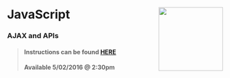 # JavaScript <img align="right" src="https://github.com/Learning-Fuze/prototypes_C11.16/blob/assets/assets/images/logos/LF_LOGO.png?raw=true" width="150">
### AJAX and APIs

>#### Instructions can be found <a href="http://learning-fuze.github.io/prototypes_C11.16/#/JS-AJAX" target="_blank">HERE</a>
>#### Available 5/02/2016 @ 2:30pm